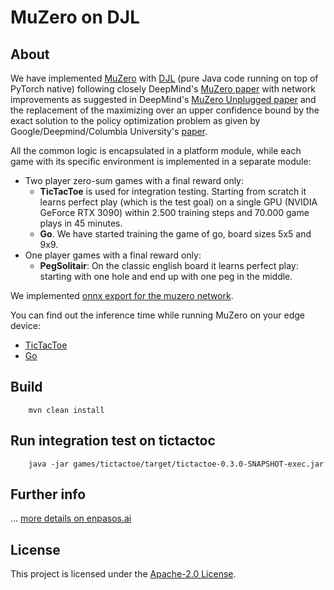 # MuZero on DJL

## About

We have implemented [MuZero](https://deepmind.com/blog/article/muzero-mastering-go-chess-shogi-and-atari-without-rules)
with [DJL](https://djl.ai/) (pure Java code running on top of PyTorch native) following closely
DeepMind's [MuZero paper](https://www.nature.com/articles/s41586-020-03051-4) with network improvements as suggested in
DeepMind's [MuZero Unplugged paper](https://arxiv.org/abs/2104.06294) and the replacement of the maximizing over an
upper confidence bound by the exact solution to the policy optimization problem as given by Google/Deepmind/Columbia
University's [paper](http://proceedings.mlr.press/v119/grill20a.html).

All the common logic is encapsulated in a platform module, while each game with its specific environment is implemented
in a separate module:

* Two player zero-sum games with a final reward only:
    * **TicTacToe** is used for integration testing. Starting from scratch it learns perfect play (which is the test
      goal) on a single GPU (NVIDIA GeForce RTX 3090) within 2.500 training steps and 70.000 game plays in 45 minutes.
    * **Go**. We have started training the game of go, board sizes 5x5 and 9x9.
* One player games with a final reward only:
    * **PegSolitair**: On the classic english board it learns perfect play: starting with one hole and end up with one
      peg in the middle.

We implemented [onnx export for the muzero network](https://enpasos.ai/muzero/How#onnx). 

You can find out the inference time while running MuZero on your edge device: 
* [TicTacToe](https://enpasos.ai/muzero/TicTacToe) 
* [Go](https://enpasos.ai/muzero/Go)

## Build

```
    mvn clean install
```

## Run integration test on tictactoc

``` 
    java -jar games/tictactoe/target/tictactoe-0.3.0-SNAPSHOT-exec.jar  
```

## Further info

... [more details on enpasos.ai](https://enpasos.ai/)

## License

This project is licensed under the [Apache-2.0 License](platform/LICENSE).
